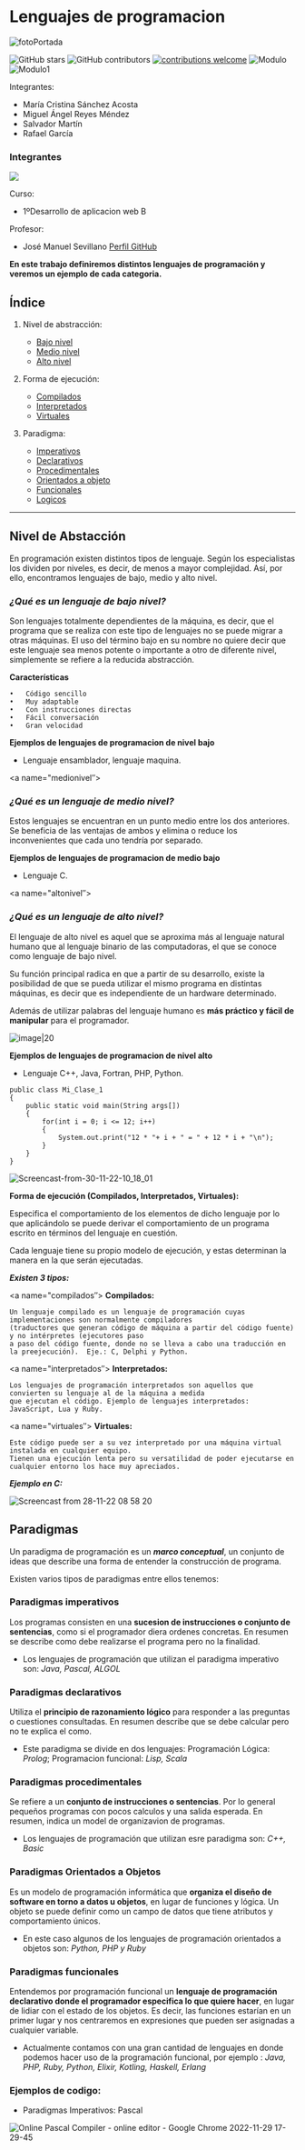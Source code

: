 
# Lenguajes de programacion



[portada]:https://ecdisis.com/wp-content/uploads/2021/01/02-Lenguaje-de-programacio%CC%81n-1024x591.jpeg

![fotoPortada][portada]

![GitHub stars](https://img.shields.io/github/stars/migreydev/EntornosDeDesarrollo)
![GitHub contributors](https://img.shields.io/github/contributors/migreydev/EntornosDeDesarrollo)
[![contributions welcome](https://img.shields.io/badge/contributions-welcome-brightgreen.svg?style=flat)](https://github.com/migreydev/EntornosDeDesarrollo)
![Modulo](https://img.shields.io/badge/Entorno%20Desarrollo-1%20B-yellowgreen)
![Modulo1](https://img.shields.io/badge/Lenguajes%20de%20Programacion-UD01-critical)

Integrantes: 
- María Cristina Sánchez Acosta
- Miguel Ángel Reyes Méndez
- Salvador Martín
- Rafael García

### Integrantes

<a href = "https://github.com/migreydev/EntornosDeDesarrollo/tree/main/UD01/graphs/contributors">
   <img src = "https://contrib.rocks/image?repo=migreydev/EntornosDeDesarrollo"/>
 </a>


Curso:

- 1ºDesarrollo de aplicacion web B

Profesor:
- José Manuel Sevillano 
[Perfil GitHub](https://github.com/jms3du)

**En este trabajo definiremos distintos lenguajes de programación y veremos un ejemplo de cada categoria.**


## Índice
1. Nivel de abstracción:
	* [Bajo nivel](#bajonivel)
	* [Medio nivel](#medionivel)
	* [Alto nivel](#altonivel)
	
2. Forma de ejecución:
	* [Compilados](#compilados)
	* [Interpretados](#interpretados)
	* [Virtuales](#virtuales)
3. Paradigma:
	* [Imperativos](#imperativos)
	* [Declarativos](#declarativos)
	* [Procedimentales](#procedimentales)
	* [Orientados a objeto](#orientados)
	* [Funcionales](#funcionales)
	* [Logicos](#logicos)
***

## **Nivel de Abstacción**
En programación existen distintos tipos de lenguaje. Según los especialistas los dividen por niveles, es decir, de menos a mayor complejidad. Así, por ello, encontramos lenguajes de bajo, medio y alto nivel.

### ***¿Qué es un lenguaje de bajo nivel?***

Son lenguajes totalmente dependientes de la máquina, es decir, que el programa que se realiza con este tipo de lenguajes no se puede migrar a otras máquinas. El uso del término bajo en su nombre no quiere decir que este lenguaje sea menos potente o importante a otro de diferente nivel, simplemente se refiere a la reducida abstracción.

**Características**

    •	Código sencillo
    •	Muy adaptable
    •	Con instrucciones directas
    •	Fácil conversación
    •	Gran velocidad

**Ejemplos de lenguajes de programacion de nivel bajo**
- Lenguaje ensamblador, lenguaje maquina.

<a name="medionivel″></a>
### ***¿Qué es un lenguaje de medio nivel?***

Estos lenguajes se encuentran en un punto medio entre los dos anteriores. Se beneficia de las ventajas de ambos y elimina o reduce los inconvenientes que cada uno tendría por separado.

**Ejemplos de lenguajes de programacion de medio bajo**
- Lenguaje C.

<a name="altonivel″></a>
### ***¿Qué es un lenguaje de alto nivel?***

El lenguaje de alto nivel es aquel que se aproxima más al lenguaje natural humano que al lenguaje binario de las computadoras, el que se conoce como lenguaje de bajo nivel.

Su función principal radica en que a partir de su desarrollo, existe la posibilidad de que se pueda utilizar el mismo programa en distintas máquinas, es decir que es independiente de un hardware determinado. 

Además de utilizar palabras del lenguaje humano es **más práctico y fácil de manipular** para el programador.

![image|20](https://user-images.githubusercontent.com/49988347/204129692-c5d8a2a6-8e47-40dc-9b82-c7d9d57ad917.png)


**Ejemplos de lenguajes de programacion de nivel alto**
- Lenguaje C++, Java, Fortran, PHP, Python.

```
public class Mi_Clase_1
{
    public static void main(String args[])
    {
        for(int i = 0; i <= 12; i++)
        {
            System.out.print("12 * "+ i + " = " + 12 * i + "\n");
        }
    }
}
```

![Screencast-from-30-11-22-10_18_01](https://user-images.githubusercontent.com/49988347/204758212-7e75307d-fac2-49a6-b210-941161eaeada.gif)



**Forma de ejecución (Compilados, Interpretados, Virtuales):**
 
Especifica el comportamiento de los elementos de dicho lenguaje por lo que aplicándolo se puede derivar el comportamiento de un programa escrito en términos del lenguaje en cuestión.

Cada lenguaje tiene su propio modelo de ejecución, y estas determinan la manera en la que serán ejecutadas.

**_Existen 3 tipos:_**

<a name="compilados″></a>
**Compilados:**

    Un lenguaje compilado es un lenguaje de programación cuyas implementaciones son normalmente compiladores 
    (traductores que generan código de máquina a partir del código fuente) y no intérpretes (ejecutores paso 
    a paso del código fuente, donde no se lleva a cabo una traducción en la preejecución).  Eje.: C, Delphi y Python.

<a name="interpretados″></a>
**Interpretados:**

    Los lenguajes de programación interpretados son aquellos que convierten su lenguaje al de la máquina a medida 
    que ejecutan el código. Ejemplo de lenguajes interpretados: JavaScript, Lua y Ruby.

<a name="virtuales″></a>
**Virtuales:**

    Este código puede ser a su vez interpretado por una máquina virtual instalada en cualquier equipo. 
    Tienen una ejecución lenta pero su versatilidad de poder ejecutarse en cualquier entorno los hace muy apreciados.

**_Ejemplo en C:_**

![Screencast from 28-11-22 08 58 20](https://user-images.githubusercontent.com/115449960/204224638-269b1381-3a70-4540-bf89-c7a20d558593.gif)

## Paradigmas

Un paradigma de programación es un ***marco conceptual***, un conjunto de ideas que describe una forma de entender la construcción de programa.

Existen varios tipos de paradigmas entre ellos tenemos:

### Paradigmas imperativos

Los programas consisten en una **sucesion de instrucciones o conjunto de sentencias**, como si el programador diera ordenes concretas. En resumen se describe como debe realizarse el programa pero no la finalidad.
  - Los lenguajes de programación que utilizan el paradigma imperativo son: _Java, Pascal, ALGOL_
  
### Paradigmas declarativos

Utiliza el **principio de razonamiento lógico** para responder a las preguntas o cuestiones consultadas. En resumen describe que se debe calcular pero no te explica el como.
  - Este paradigma se divide en dos lenguajes: Programación Lógica: _Prolog_; Programacion funcional: _Lisp, Scala_
  
### Paradigmas procedimentales

Se refiere a un **conjunto de instrucciones o sentencias**. Por lo general pequeños programas con pocos calculos y una salida esperada. En resumen, indica un model de organizavion de programas.
  - Los lenguajes de programación que utilizan esre paradigma son: _C++, Basic_
  
### Paradigmas Orientados a Objetos

Es un modelo de programación informática que **organiza el diseño de software en torno a datos u objetos**, en lugar de funciones y lógica. Un objeto se puede definir como un campo de datos que tiene atributos y comportamiento únicos.
  - En este caso algunos de los lenguajes de programación orientados a objetos son: _Python, PHP y Ruby_
  
### Paradigmas funcionales

Entendemos por programación funcional un **lenguaje de programación declarativo donde el programador especifica lo que quiere hacer**, en lugar de lidiar con el estado de los objetos. Es decir, las funciones estarían en un primer lugar y nos centraremos en expresiones que pueden ser asignadas a cualquier variable.
  - Actualmente contamos con una gran cantidad de lenguajes en donde podemos hacer uso de la programación funcional, por ejemplo :
_Java, PHP, Ruby, Python, Elixir, Kotling, Haskell, Erlang_

### Ejemplos de codigo:

- Paradigmas Imperativos: Pascal

![Online Pascal Compiler - online editor - Google Chrome 2022-11-29 17-29-45](https://user-images.githubusercontent.com/84182326/204587834-2136147f-9615-4901-93f2-f23f7b78d917.gif)

